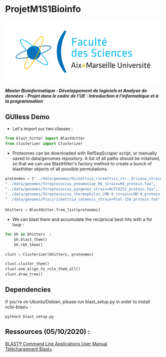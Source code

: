 # ProjetM1S1Bioinfo

![Logo](data/photos/logo.png)

***Master Bioinformatique : Développement de logiciels et Analyse de données - Projet dans le cadre de l'UE : Introduction à l'informatique et à la programmation***

## GUIless Demo 
- Let's import our two classes : 
```python
from blast_hitter import BlastHitter
from clusterizer import Clusterizer
```
- Proteomes can be downloaded with RefSeqScraper script, or manually saved to data/genomes repository.
A list of all paths should be initalised, so that we can use BlastHitter's factory method to create a bunch of blasthitter objects of all possible permutations.
```python
proteomes = ["../data/genomes/Rickettsia_rickettsii_str._Arizona_strain=Arizona_protein.faa",            
"../data/genomes/Streptococcus_pneumoniae_R6_strain=R6_protein.faa",
"../data/genomes/Streptococcus_pyogenes_strain=NCTC8232_protein.faa",
"../data/genomes/Streptococcus_thermophilus_LMD-9_strain=LMD-9_protein.faa",
"../data/genomes/Piscirickettsia_salmonis_strain=Psal-158_protein.faa"]

bhitters = BlastHitter.from_list(proteomes)
```
- We can blast them and accumulate the reciprocal best hits with a for loop : 
```python
for bh in bhitters  : 
    bh.blast_them()
    bh.rbh_them()
```

```python
clust = Clusterizer(bhitters, proteomes)
```

```python
clust.cluster_them()
clust.one_align_to_rule_them_all()
clust.draw_tree()
```

## Dependencies
If you're on Ubuntu/Debian, please run blast_setup.py in order to install ncbi-blast+ : 
```console
python3 blast_setup.py
```

## Ressources (05/10/2020) :
[BLAST® Command Line Applications User Manual](https://www.ncbi.nlm.nih.gov/books/NBK279690/) <br>
[Téléchargement Blast+](https://ftp.ncbi.nlm.nih.gov/blast/executables/blast+/LATEST/) <br>

